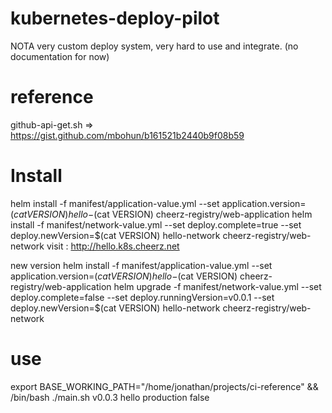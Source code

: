 # kubernetes-deploy-pilot
NOTA very custom deploy system, very hard to use and integrate. (no documentation for now)

# reference
github-api-get.sh => https://gist.github.com/mbohun/b161521b2440b9f08b59


# Install 
helm install -f manifest/application-value.yml --set application.version=$(cat VERSION) hello-$(cat VERSION) cheerz-registry/web-application 
helm install -f manifest/network-value.yml --set deploy.complete=true  --set deploy.newVersion=$(cat VERSION) hello-network cheerz-registry/web-network 
visit : http://hello.k8s.cheerz.net

new version 
helm install -f manifest/application-value.yml --set application.version=$(cat VERSION) hello-$(cat VERSION) cheerz-registry/web-application 
helm upgrade -f manifest/network-value.yml --set deploy.complete=false --set deploy.runningVersion=v0.0.1 --set deploy.newVersion=$(cat VERSION) hello-network cheerz-registry/web-network 



# use
export BASE_WORKING_PATH="/home/jonathan/projects/ci-reference" && /bin/bash ./main.sh v0.0.3 hello production false